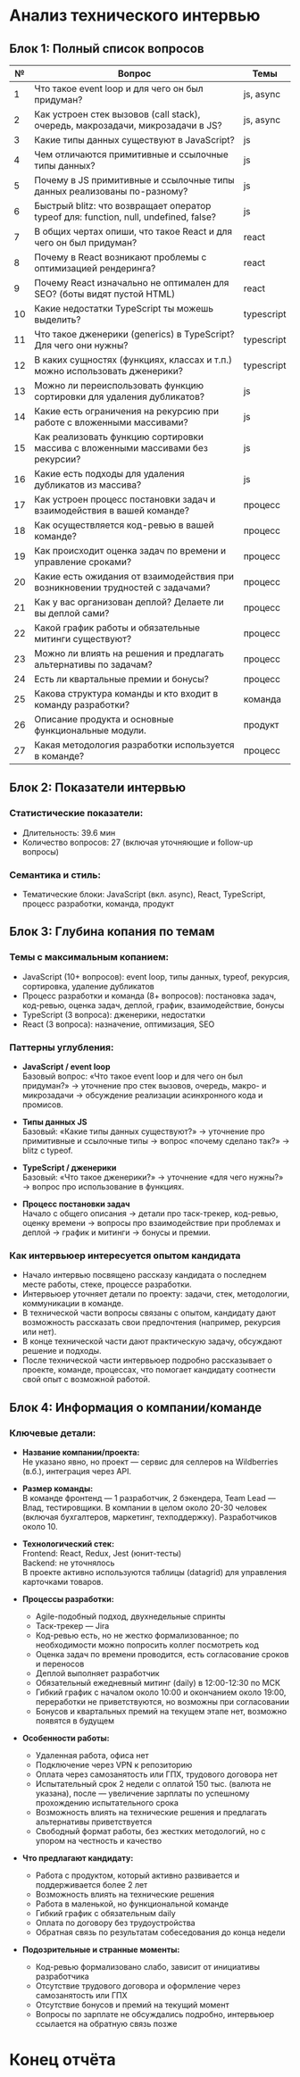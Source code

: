 # Анализ технического интервью

## Блок 1: Полный список вопросов

| №  | Вопрос                                                                                                     | Темы           |
|-----|------------------------------------------------------------------------------------------------------------|----------------|
| 1   | Что такое event loop и для чего он был придуман?                                                          | js, async      |
| 2   | Как устроен стек вызовов (call stack), очередь, макрозадачи, микрозадачи в JS?                             | js, async      |
| 3   | Какие типы данных существуют в JavaScript?                                                                | js             |
| 4   | Чем отличаются примитивные и ссылочные типы данных?                                                       | js             |
| 5   | Почему в JS примитивные и ссылочные типы данных реализованы по-разному?                                    | js             |
| 6   | Быстрый blitz: что возвращает оператор typeof для: function, null, undefined, false?                       | js             |
| 7   | В общих чертах опиши, что такое React и для чего он был придуман?                                         | react          |
| 8   | Почему в React возникают проблемы с оптимизацией рендеринга?                                              | react          |
| 9   | Почему React изначально не оптимален для SEO? (боты видят пустой HTML)                                     | react          |
| 10  | Какие недостатки TypeScript ты можешь выделить?                                                           | typescript     |
| 11  | Что такое дженерики (generics) в TypeScript? Для чего они нужны?                                          | typescript     |
| 12  | В каких сущностях (функциях, классах и т.п.) можно использовать дженерики?                                | typescript     |
| 13  | Можно ли переиспользовать функцию сортировки для удаления дубликатов?                                     | js             |
| 14  | Какие есть ограничения на рекурсию при работе с вложенными массивами?                                     | js             |
| 15  | Как реализовать функцию сортировки массива с вложенными массивами без рекурсии?                           | js             |
| 16  | Какие есть подходы для удаления дубликатов из массива?                                                   | js             |
| 17  | Как устроен процесс постановки задач и взаимодействия в вашей команде?                                    | процесс        |
| 18  | Как осуществляется код-ревью в вашей команде?                                                             | процесс        |
| 19  | Как происходит оценка задач по времени и управление сроками?                                              | процесс        |
| 20  | Какие есть ожидания от взаимодействия при возникновении трудностей с задачами?                            | процесс        |
| 21  | Как у вас организован деплой? Делаете ли вы деплой сами?                                                 | процесс        |
| 22  | Какой график работы и обязательные митинги существуют?                                                   | процесс        |
| 23  | Можно ли влиять на решения и предлагать альтернативы по задачам?                                         | процесс        |
| 24  | Есть ли квартальные премии и бонусы?                                                                      | процесс        |
| 25  | Какова структура команды и кто входит в команду разработки?                                               | команда        |
| 26  | Описание продукта и основные функциональные модули.                                                      | продукт        |
| 27  | Какая методология разработки используется в команде?                                                    | процесс        |

## Блок 2: Показатели интервью

### Статистические показатели:
- Длительность: 39.6 мин
- Количество вопросов: 27 (включая уточняющие и follow-up вопросы)

### Семантика и стиль:
- Тематические блоки: JavaScript (вкл. async), React, TypeScript, процесс разработки, команда, продукт

## Блок 3: Глубина копания по темам

### Темы с максимальным копанием:
- JavaScript (10+ вопросов): event loop, типы данных, typeof, рекурсия, сортировка, удаление дубликатов
- Процесс разработки и команда (8+ вопросов): постановка задач, код-ревью, оценка задач, деплой, график, взаимодействие, бонусы
- TypeScript (3 вопроса): дженерики, недостатки
- React (3 вопроса): назначение, оптимизация, SEO

### Паттерны углубления:

- **JavaScript / event loop**  
  Базовый вопрос: «Что такое event loop и для чего он был придуман?» → уточнение про стек вызовов, очередь, макро- и микрозадачи → обсуждение реализации асинхронного кода и промисов.

- **Типы данных JS**  
  Базовый: «Какие типы данных существуют?» → уточнение про примитивные и ссылочные типы → вопрос «почему сделано так?» → blitz с typeof.

- **TypeScript / дженерики**  
  Базовый: «Что такое дженерики?» → уточнение «для чего нужны?» → вопрос про использование в функциях.

- **Процесс постановки задач**  
  Начало с общего описания → детали про таск-трекер, код-ревью, оценку времени → вопросы про взаимодействие при проблемах и деплой → график и митинги → бонусы и премии.

### Как интервьюер интересуется опытом кандидата

- Начало интервью посвящено рассказу кандидата о последнем месте работы, стекe, процессе разработки.
- Интервьюер уточняет детали по проекту: задачи, стек, методологии, коммуникации в команде.
- В технической части вопросы связаны с опытом, кандидату дают возможность рассказать свои предпочтения (например, рекурсия или нет).
- В конце технической части дают практическую задачу, обсуждают решение и подходы.
- После технической части интервьюер подробно рассказывает о проекте, команде, процессах, что помогает кандидату соотнести свой опыт с возможной работой.

## Блок 4: Информация о компании/команде

### Ключевые детали:

- **Название компании/проекта:**  
  Не указано явно, но проект — сервис для селлеров на Wildberries (в.б.), интеграция через API.

- **Размер команды:**  
  В команде фронтенд — 1 разработчик, 2 бэкендера, Team Lead — Влад, тестировщики. В компании в целом около 20-30 человек (включая бухгалтеров, маркетинг, техподдержку). Разработчиков около 10.

- **Технологический стек:**  
  Frontend: React, Redux, Jest (юнит-тесты)  
  Backend: не уточнялось  
  В проекте активно используются таблицы (datagrid) для управления карточками товаров.

- **Процессы разработки:**  
  - Agile-подобный подход, двухнедельные спринты  
  - Таск-трекер — Jira  
  - Код-ревью есть, но не жестко формализованное; по необходимости можно попросить коллег посмотреть код  
  - Оценка задач по времени проводится, есть согласование сроков и переносов  
  - Деплой выполняет разработчик  
  - Обязательный ежедневный митинг (daily) в 12:00-12:30 по МСК  
  - Гибкий график с началом около 10:00 и окончанием около 19:00, переработки не приветствуются, но возможны при согласовании  
  - Бонусов и квартальных премий на текущем этапе нет, возможно появятся в будущем

- **Особенности работы:**  
  - Удаленная работа, офиса нет  
  - Подключение через VPN к репозиторию  
  - Оплата через самозанятость или ГПХ, трудового договора нет  
  - Испытательный срок 2 недели с оплатой 150 тыс. (валюта не указана), после — увеличение зарплаты по успешному прохождению испытательного срока  
  - Возможность влиять на технические решения и предлагать альтернативы приветствуется  
  - Свободный формат работы, без жестких методологий, но с упором на честность и качество

- **Что предлагают кандидату:**  
  - Работа с продуктом, который активно развивается и поддерживается более 2 лет  
  - Возможность влиять на технические решения  
  - Работа в маленькой, но функциональной команде  
  - Гибкий график с обязательным daily  
  - Оплата по договору без трудоустройства  
  - Обратная связь по результатам собеседования до конца недели

- **Подозрительные и странные моменты:**  
  - Код-ревью формализовано слабо, зависит от инициативы разработчика  
  - Отсутствие трудового договора и оформление через самозанятость или ГПХ  
  - Отсутствие бонусов и премий на текущий момент  
  - Вопросы по зарплате не обсуждались подробно, интервьюер ссылается на обратную связь позже

# Конец отчёта
